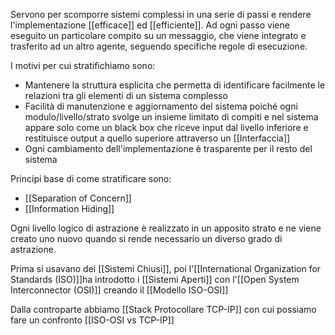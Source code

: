 Servono per scomporre sistemi complessi in una serie di passi e rendere l'implementazione [[efficace]] ed [[efficiente]].
Ad ogni passo viene eseguito un particolare compito su un messaggio, che viene integrato e trasferito ad un altro agente, seguendo specifiche regole di esecuzione.

I motivi per cui stratifichiamo sono:
- Mantenere la struttura esplicita che permetta di identificare facilmente le relazioni tra gli elementi di un sistema complesso
- Facilità di manutenzione e aggiornamento del sistema poiché ogni modulo/livello/strato svolge un insieme limitato di compiti e nel sistema appare solo come un black box che riceve input dal livello inferiore e restituisce output a quello superiore attraverso un [[Interfaccia]]
- Ogni cambiamento dell'implementazione è trasparente per il resto del sistema

Principi base di come stratificare sono:
- [[Separation of Concern]]
- [[Information Hiding]]

Ogni livello logico di astrazione è realizzato in un apposito strato e ne viene creato uno nuovo quando si rende necessario un diverso grado di astrazione. 

Prima si usavano dei [[Sistemi Chiusi]], poi l'[[International Organization for Standards (ISO)]]ha introdotto i [[Sistemi Aperti]] con l'[[Open System Interconnector (OSI)]] creando il [[Modello ISO-OSI]]

Dalla controparte abbiamo [[Stack Protocollare TCP-IP]] con cui possiamo fare un confronto [[ISO-OSI vs TCP-IP]]
